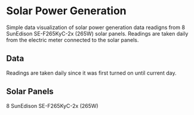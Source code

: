 # Solar Power Generation

Simple data visualization of solar power generation data readigns from 8 SunEdison SE-F265KyC-2x (265W) solar panels. Readings are taken daily from the electric meter connected to the solar panels.

## Data
Readings are taken daily since it was first turned on until current day.

## Solar Panels
8 SunEdison SE-F265KyC-2x (265W)
